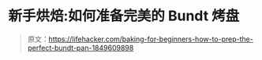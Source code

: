 # 新手烘焙:如何准备完美的 Bundt 烤盘

> 原文：<https://lifehacker.com/baking-for-beginners-how-to-prep-the-perfect-bundt-pan-1849609898>